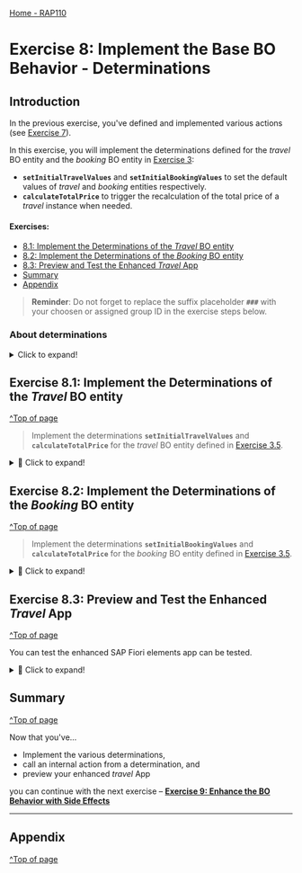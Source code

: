 [Home - RAP110](../../README.md)

# Exercise 8: Implement the Base BO Behavior - Determinations

## Introduction
In the previous exercise, you've defined and implemented various actions (see [Exercise 7](../ex07/README.md)).

In this exercise, you will implement the determinations defined for the _travel_ BO entity and the _booking_ BO entity in [Exercise 3](../ex03/README.md): 
- **`setInitialTravelValues`** and **`setInitialBookingValues`** to set the default values of _travel_ and _booking_ entities respectively.
- **`calculateTotalPrice`** to trigger the recalculation of the total price of a _travel_ instance when needed.

#### Exercises:
- [8.1: Implement the Determinations of the _Travel_ BO entity](#exercise-81-implement-the-determinations-of-the-travel-bo-entity)
- [8.2: Implement the Determinations of the _Booking_ BO entity](#exercise-82-implement-the-determinations-of-the-booking-bo-entity)
- [8.3: Preview and Test the Enhanced _Travel_ App](#exercise-83-preview-and-test-the-enhanced-travel-app)
- [Summary](#summary)
- [Appendix](#appendix)

> **Reminder**: Do not forget to replace the suffix placeholder **`###`** with your choosen or assigned group ID in the exercise steps below. 

### About determinations

<details>
 <summary>Click to expand!</summary> 
 
 #### About determinations  
 > A determination is an optional part of the business object behavior that modifies instances of business objects based on trigger conditions. A determination is
   implicitly invoked by the RAP framework if the trigger condition of the determination is fulfilled. Trigger conditions can be modify operations and modified fields.
 > 
 > **Further reading**: [Determinations](https://help.sap.com/viewer/923180ddb98240829d935862025004d6/Cloud/en-US/6edb0438d3e14d18b3c403c406fbe209.html).
 </details>
 
## Exercise 8.1: Implement the Determinations of the _Travel_ BO entity
[^Top of page](#)

> Implement the determinations **`setInitialTravelValues`** and **`calculateTotalPrice`**  for the _travel_ BO entity defined in [Exercise 3.5](../ex03/README.md).

<details>
  <summary>🔵 Click to expand!</summary>

### Exercise 8.1.1: Implement the Determination `setInitialTravelValues` of the _Travel_ BO entity

> Implement the determination behavior in the local handler method `setInitialTravelValues` of the behavior pool of the _travel_ entity.
 
<details>
  <summary>🟣 Click to expand!</summary>
  
 1. Go to the method **`setInitialTravelValues`** of the local handler class **`lhc_travel`** in the behavior implementation class ![ABAP class](../images/adt_class.png)**`ZRAP110_BP_TRAVELTP_###`** and replace the empty method implementation with the code provide below. 
 
    Replace all occurences of the placeholder `###` with your group ID.
 
    ```ABAP
    **************************************************************************
    * determination setInitialTravelValues: BeginDate, EndDate
    **************************************************************************
      METHOD setInitialTravelValues.

        READ ENTITIES OF ZRAP110_R_TravelTP_### IN LOCAL MODE
        ENTITY Travel
          FIELDS ( BeginDate EndDate CurrencyCode OverallStatus )
          WITH CORRESPONDING #( keys )
        RESULT DATA(travels).

        DATA: update TYPE TABLE FOR UPDATE zrap110_r_traveltp_###\\Travel.
        update = CORRESPONDING #( travels ).
        DELETE update WHERE BeginDate IS NOT INITIAL AND EndDate IS NOT INITIAL
                        AND CurrencyCode IS NOT INITIAL AND OverallStatus IS NOT INITIAL.

        LOOP AT update ASSIGNING FIELD-SYMBOL(<update>).
          IF <update>-BeginDate IS INITIAL.
            <update>-BeginDate     = cl_abap_context_info=>get_system_date( ) + 1.
            <update>-%control-BeginDate = if_abap_behv=>mk-on.
          ENDIF.
          IF <update>-EndDate  IS INITIAL.
            <update>-EndDate       = cl_abap_context_info=>get_system_date( ) + 15.
            <update>-%control-EndDate = if_abap_behv=>mk-on.
          ENDIF.
          IF <update>-CurrencyCode IS INITIAL.
            <update>-CurrencyCode  = 'EUR'.
            <update>-%control-CurrencyCode = if_abap_behv=>mk-on.
          ENDIF.
          IF <update>-OverallStatus IS INITIAL.
            <update>-OverallStatus = travel_status-open.
            <update>-%control-OverallStatus = if_abap_behv=>mk-on.
          ENDIF.
        ENDLOOP.

        IF update IS NOT INITIAL.
          MODIFY ENTITIES OF ZRAP110_R_TravelTP_### IN LOCAL MODE
          ENTITY Travel
            UPDATE FROM update.
        ENDIF.

      ENDMETHOD.
    ```
 
 2. Save ![save icon](../images/adt_save.png) and activate ![activate icon](../images/adt_activate.png) the changes.  
 
</details> 

### Exercise 8.1.2: Implement the Determination `calculateTotalPrice` of the _Travel_ BO entity

> Implement the determination behavior in the local handler method **`calculateTotalPrice`** of the behavior pool of the _travel_ entity. It is used to enable the call of the internal action `reCalcTotalPrice` of the _Travel_ BO entity at specific trigger points.
 
<details>
  <summary>🟣 Click to expand!</summary>
  
 1. Go to the method **`calculateTotalPrice`** of the local handler class **`lhc_travel`** in the behavior implementation class ![ABAP class](../images/adt_class.png)**`ZRAP110_BP_TRAVELTP_###`** and replace the empty method implementation with the code provide below. 
 
    Replace all occurences of the placeholder `###` with your group ID.
 
    ```ABAP
    **************************************************************************
    * determination calculateTotalPrice
    **************************************************************************
      METHOD calculateTotalPrice.
        MODIFY ENTITIES OF ZRAP110_R_TravelTP_### IN LOCAL MODE
          ENTITY Travel
            EXECUTE reCalcTotalPrice
            FROM CORRESPONDING #( keys ).

      ENDMETHOD.  
    ```
 
 2. Save ![save icon](../images/adt_save.png) and activate ![activate icon](../images/adt_activate.png) the changes.  
 
</details> 

</details>

## Exercise 8.2: Implement the Determinations of the _Booking_ BO entity
[^Top of page](#introduction)

> Implement the determinations **`setInitialBookingValues`** and **`calculateTotalPrice`**  for the _booking_ BO entity defined in [Exercise 3.5](../ex03/README.md).
> 

<details>
  <summary>🔵 Click to expand!</summary>

### Exercise 8.1.2: Implement the Determination `setInitialBookingValues` of the _Booking_ BO entity

> Implement the determination behavior in the local handler method `setInitialBookingValues` of the behavior pool of the _booking_ entity.
 
<details>
  <summary>🟣 Click to expand!</summary>
  
 1. Go to the method **`setInitialBookingValues`** of the local handler class **`lhc_booking`** in the behavior implementation class ![ABAP class](../images/adt_class.png)**`ZRAP110_BP_BOOKINGTP_###`** and replace the empty method implementation with the code provide below. 
 
    Replace all occurences of the placeholder `###` with your group ID.
 
    ```ABAP
    **************************************************************************
    * Determination setInitialBookingValues:
    * Set initial values for BookingDate, BookingStatus, and CustomerID
    **************************************************************************
      METHOD setInitialBookingValues.

        "Read all travels for the requested bookings
        " If multiple bookings of the same travel are requested, the travel is returned only once.
        READ ENTITIES OF ZRAP110_R_TravelTP_### IN LOCAL MODE
          ENTITY Booking BY \_Travel
            FIELDS ( CustomerID )
            WITH CORRESPONDING #( keys )
          RESULT DATA(travels) LINK DATA(booking_to_travel).

        "Read all bookings
        READ ENTITIES OF ZRAP110_R_TravelTP_### IN LOCAL MODE
          ENTITY Booking
            FIELDS ( TravelID CustomerID BookingDate )
            WITH CORRESPONDING #( keys )
          RESULT DATA(bookings).

        DATA: update TYPE TABLE FOR UPDATE zrap110_r_traveltp_###\\Booking.
        update = CORRESPONDING #( bookings ).
        DELETE update WHERE CustomerID IS NOT INITIAL AND BookingDate IS NOT INITIAL AND BookingStatus IS NOT INITIAL.

        LOOP AT update ASSIGNING FIELD-SYMBOL(<update>).
          IF <update>-CustomerID IS INITIAL.
            <update>-CustomerID = travels[ KEY id %tky = booking_to_travel[ KEY id source-%tky = <update>-%tky ]-target-%tky ]-CustomerID.
            <update>-%control-CustomerID = if_abap_behv=>mk-on.
          ENDIF.

          IF <update>-BookingDate IS INITIAL.
            <update>-BookingDate = cl_abap_context_info=>get_system_date( ).
            <update>-%control-BookingDate = if_abap_behv=>mk-on.
          ENDIF.

          IF <update>-BookingStatus IS INITIAL.
            <update>-BookingStatus = booking_status-new.
            <update>-%control-BookingStatus = if_abap_behv=>mk-on.
          ENDIF.
        ENDLOOP.

        IF update IS NOT INITIAL.
          MODIFY ENTITIES OF ZRAP110_R_TravelTP_### IN LOCAL MODE
          ENTITY Booking
            UPDATE FROM update.
        ENDIF.

      ENDMETHOD.  
    ```
 
 2. Save ![save icon](../images/adt_save.png) and activate ![activate icon](../images/adt_activate.png) the changes.  
 
</details> 
               
 
 
### Exercise 8.2.2: Implement the Determination `calculateTotalPrice` of the _Booking_ BO entity

> Implement the determination behavior in the local handler method `calculateTotalPrice` of the behavior pool of the _booking_ entity. It is used to enable the call of the internal action `reCalcTotalPrice` of the _Travel_ parent BO entity at specific trigger points.   
 
<details>
  <summary>🟣 Click to expand!</summary>
  
 1. Go to the method **`calculateTotalPrice`** of the local handler class **`lhc_booking`** in the behavior implementation class ![ABAP class](../images/adt_class.png)**`ZRAP110_BP_BOOKINGTP_###`** and replace the empty method implementation with the code provide below. 
 
    Replace all occurences of the placeholder `###` with your group ID.
 
    ```ABAP
    **************************************************************************
    * Determination calculateTotalPrice
    **************************************************************************
      METHOD calculateTotalPrice.
        " Read all parent IDs
        READ ENTITIES OF ZRAP110_R_TravelTP_### IN LOCAL MODE
          ENTITY Booking BY \_Travel
            FIELDS ( TravelID  )
            WITH CORRESPONDING #(  keys  )
          RESULT DATA(travels).

        " Trigger Re-Calculation on Root Node
        MODIFY ENTITIES OF ZRAP110_R_TravelTP_### IN LOCAL MODE
          ENTITY Travel
            EXECUTE reCalcTotalPrice
              FROM CORRESPONDING  #( travels ).
      ENDMETHOD.
    ```
 
 2. Save ![save icon](../images/adt_save.png) and activate ![activate icon](../images/adt_activate.png) the changes.  
 
</details> 
                
</details>
   

## Exercise 8.3: Preview and Test the Enhanced _Travel_ App
[^Top of page](#)

You can test the enhanced SAP Fiori elements app can be tested. 

 <details>
  <summary>🔵 Click to expand!</summary>

 1. You can either refresh your application in the browser using **F5** if the browser is still open - or go to your service binding **`ZRAP110_UI_TRAVEL_O4_###`** and start the Fiori elements App preview for the **`Travel`** entity set.

 2. Play around with the app. For example,... 
    - Create or Edit an existing entry to check the calculation of the total price.
    - Create a new _booking_ instance.

    <img src="images/ex801.png" alt="Preview" width="100%">        
     

</details>                
           
## Summary
[^Top of page](#introduction)

Now that you've...   
- Implement the various determinations,
- call an internal action from a determination, and
- preview your enhanced _travel_ App
                
you can continue with the next exercise – **[Exercise 9: Enhance the BO Behavior with Side Effects](../ex09/README.md)**

---

## Appendix
[^Top of page](#)
<!--
Find the full solution source code of all ![tabl](../images/adt_tabl.png)database tables, CDS artefacts ( ![ddls](../images/adt_ddls.png)views,  ![ddlx](../images/adt_ddlx.png)metadata extensions and  ![bdef](../images/adt_bdef.png)behavior), ![class](../images/adt_class.png) ABAP classes, and ![servicebinding](../images/adt_srvb.png) service definition used in this workshop in the [**sources**](../sources) folder. 
  
Don't forget to replace all occurences of the placeholder `###` in the provided source code with your group ID using the ADT _Replace All_ function (_Ctrl+F_).
-->
